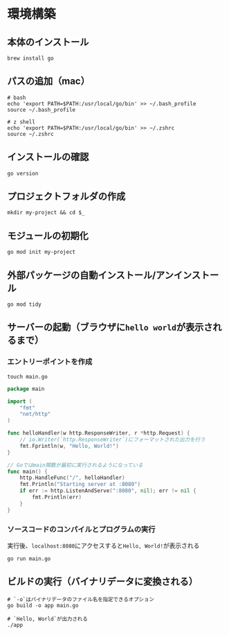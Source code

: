 # 環境構築

## 本体のインストール

```shell
brew install go
```

## パスの追加（mac）

```shell
# bash
echo 'export PATH=$PATH:/usr/local/go/bin' >> ~/.bash_profile
source ~/.bash_profile

# z shell
echo 'export PATH=$PATH:/usr/local/go/bin' >> ~/.zshrc
source ~/.zshrc
```

## インストールの確認

```shell
go version
```

## プロジェクトフォルダの作成

```shell
mkdir my-project && cd $_
```

## モジュールの初期化

```shell
go mod init my-project
```

## 外部パッケージの自動インストール/アンインストール

```shell
go mod tidy
```

## サーバーの起動（ブラウザに`hello world`が表示されるまで）

### エントリーポイントを作成

```shell
touch main.go
```

```go
package main

import (
    "fmt"
    "net/http"
)

func helloHandler(w http.ResponseWriter, r *http.Request) {
    // io.Writer(`http.ResponseWriter`)にフォーマットされた出力を行う
    fmt.Fprintln(w, "Hello, World!")
}

// Goではmain関数が最初に実行されるようになっている
func main() {
    http.HandleFunc("/", helloHandler)
    fmt.Println("Starting server at :8080")
    if err := http.ListenAndServe(":8080", nil); err != nil {
        fmt.Println(err)
    }
}
```

### ソースコードのコンパイルとプログラムの実行

実行後、`localhost:8080`にアクセスすると`Hello, World!`が表示される

```shell
go run main.go
```

## ビルドの実行（バイナリデータに変換される）

```shell
# `-o`はバイナリデータのファイル名を指定できるオプション
go build -o app main.go
```

```shell
# `Hello, World`が出力される
./app
```
